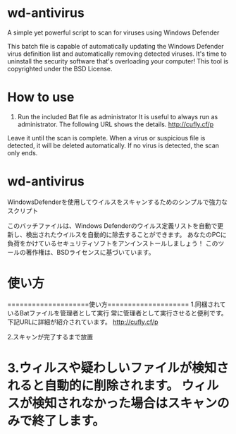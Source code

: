 # wd-antivirus
A simple yet powerful script to scan for viruses using Windows Defender

This batch file is capable of automatically updating the Windows Defender virus definition list and automatically removing detected viruses.
It's time to uninstall the security software that's overloading your computer!
This tool is copyrighted under the BSD License.

# How to use

1. Run the included Bat file as administrator
It is useful to always run as administrator. The following URL shows the details.
http://cufly.cf/p

Leave it until the scan is complete.
When a virus or suspicious file is detected, it will be deleted automatically.
If no virus is detected, the scan only ends.

# wd-antivirus
WindowsDefenderを使用してウイルスをスキャンするためのシンプルで強力なスクリプト

このバッチファイルは、Windows Defenderのウイルス定義リストを自動で更新し、検出されたウイルスを自動的に除去することができます。
あなたのPCに負荷をかけているセキュリティソフトをアンインストールしましょう！
このツールの著作権は、BSDライセンスに基づいています。

# 使い方
====================使い方====================
1.同梱されているBatファイルを管理者として実行
常に管理者として実行させると便利です。下記URLに詳細が紹介されています。
http://cufly.cf/p

2.スキャンが完了するまで放置

3.ウィルスや疑わしいファイルが検知されると自動的に削除されます。
ウィルスが検知されなかった場合はスキャンのみで終了します。
===============================================
